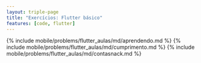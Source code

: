 ```yaml
---
layout: triple-page
title: "Exercícios: Flutter básico"
features: [code, flutter]
---
```


{% include mobile/problems/flutter_aulas/md/aprendendo.md %}
{% include mobile/problems/flutter_aulas/md/cumprimento.md %}
{% include mobile/problems/flutter_aulas/md/contasnack.md %}